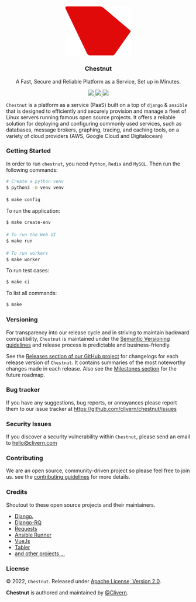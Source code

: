 <p align="center">
    <img alt="Chestnut Logo" src="/assets/img/logo.png" width="180" />
    <h3 align="center">Chestnut</h3>
    <p align="center">A Fast, Secure and Reliable Platform as a Service, Set up in Minutes.</p>
    <p align="center">
        <a href="https://github.com/Clivern/Chestnut/actions/workflows/api.yml">
            <img src="https://github.com/Clivern/Chestnut/actions/workflows/api.yml/badge.svg"/>
        </a>
        <a href="https://github.com/Clivern/Chestnut/releases">
            <img src="https://img.shields.io/badge/Version-0.1.0-1abc9c.svg">
        </a>
        <a href="https://github.com/Clivern/Chestnut/blob/master/LICENSE">
            <img src="https://img.shields.io/badge/LICENSE-Apache_2-e74c3c.svg">
        </a>
    </p>
</p>

`Chestnut` is a platform as a service (PaaS) built on a top of `django` & `ansible` that is designed to efficiently and securely provision and manage a fleet of Linux servers running famous open source projects. It offers a reliable solution for deploying and configuring commonly used services, such as databases, message brokers, graphing, tracing, and caching tools, on a variety of cloud providers (AWS, Google Cloud and Digitalocean)


### Getting Started

In order to run `chestnut`, you need `Python`, `Redis` and `MySQL`. Then run the following commands:

```zsh
# Create a python venv
$ python3 -m venv venv

$ make config
```

To run the application:

```zsh
$ make create-env

# To run the Web UI
$ make run

# To run workers
$ make worker
```

To run test cases:

```zsh
$ make ci
```

To list all commands:

```zsh
$ make
```


### Versioning

For transparency into our release cycle and in striving to maintain backward compatibility, `Chestnut` is maintained under the [Semantic Versioning guidelines](https://semver.org/) and release process is predictable and business-friendly.

See the [Releases section of our GitHub project](https://github.com/clivern/chestnut/releases) for changelogs for each release version of `Chestnut`. It contains summaries of the most noteworthy changes made in each release. Also see the [Milestones section](https://github.com/clivern/chestnut/milestones) for the future roadmap.


### Bug tracker

If you have any suggestions, bug reports, or annoyances please report them to our issue tracker at https://github.com/clivern/chestnut/issues


### Security Issues

If you discover a security vulnerability within `Chestnut`, please send an email to [hello@clivern.com](mailto:hello@clivern.com)


### Contributing

We are an open source, community-driven project so please feel free to join us. see the [contributing guidelines](CONTRIBUTING.md) for more details.


### Credits

Shoutout to these open source projects and their maintainers.

- [Django.](https://www.djangoproject.com/)
- [Django-RQ](https://github.com/rq/django-rq)
- [Requests](https://github.com/psf/requests)
- [Ansible Runner](https://github.com/ansible/ansible-runner)
- [VueJs](https://github.com/vuejs/vue)
- [Tabler](https://github.com/tabler/tabler)
- [and other projects ...](requirements.txt)


### License

© 2022, `Chestnut`. Released under [Apache License, Version 2.0](https://www.apache.org/licenses/LICENSE-2.0).

**Chestnut** is authored and maintained by [@Clivern](https://github.com/clivern).
